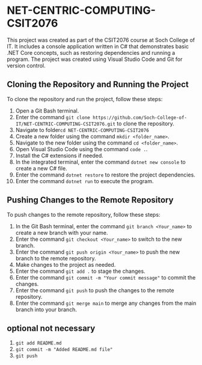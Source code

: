 # NET-CENTRIC-COMPUTING-CSIT2076
This project was created as part of the CSIT2076 course at Soch College of IT. It includes a console application written in C# that demonstrates basic .NET Core concepts, such as restoring dependencies and running a program. The project was created using Visual Studio Code and Git for version control.

## Cloning the Repository and Running the Project

To clone the repository and run the project, follow these steps:

1. Open a Git Bash terminal.
2. Enter the command `git clone https://github.com/Soch-College-of-IT/NET-CENTRIC-COMPUTING-CSIT2076.git` to clone the repository.
3. Navigate to folder`cd NET-CENTRIC-COMPUTING-CSIT2076`
4. Create a new folder using the command `mkdir <folder_name>`.
5. Navigate to the new folder using the command `cd <folder_name>`.
6. Open Visual Studio Code using the command `code .`.
7. Install the C# extensions if needed.
8. In the integrated terminal, enter the command `dotnet new console` to create a new C# file.
9. Enter the command `dotnet restore` to restore the project dependencies.
10. Enter the command `dotnet run` to execute the program.
## Pushing Changes to the Remote Repository

To push changes to the remote repository, follow these steps:

1. In the Git Bash terminal, enter the command `git branch <Your_name>` to create a new branch with your name.
2. Enter the command `git checkout <Your_name>` to switch to the new branch.
3. Enter the command `git push origin <Your_name>` to push the new branch to the remote repository.
4. Make changes to the project as needed.
5. Enter the command `git add .` to stage the changes.
6. Enter the command `git commit -m "Your commit message"` to commit the changes.
7. Enter the command `git push` to push the changes to the remote repository.
8. Enter the command `git merge main` to merge any changes from the main branch into your branch.

## optional not necessary

1. `git add README.md`
2. `git commit -m "Added README.md file"`
3. `git push`
